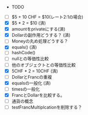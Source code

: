 - TODO
- [ ] $5 + 10 CHF = $10(レート2:1の場合)
- [X] $5 * 2 = $10 (済)
- [X] amountをprivateにする(済)
- [X] Dollarの副作用どうする？ (済)
- [ ] Moneyの丸め処理どうする？
- [X] equals() (済)
- [ ] hashCode()
- [ ] nullとの等価性比較
- [ ] 他のオブジェクトとの等価性比較
- [X] 5CHF * 2 = 10CHF (済)
- [ ] DollarとFrancの重複
- [X] equalsの一般化 (済)
- [ ] timesの一般化
- [X] FrancとDollarを比較する。
- [ ] 通貨の概念
- [ ] testFrancMultiplcationを削除する？